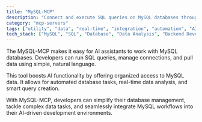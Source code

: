 ```yaml
---
title: "MySQL-MCP"
description: "Connect and execute SQL queries on MySQL databases through AI assistants for structured data access."
category: "mcp-servers"
tags: ["utility", "data", "real-time", "integration", "automation", "AI", "natural language processing", "query generation"]
tech_stack: ["MySQL", "SQL", "Database", "Data Analysis", "Backend Development", "AI Assistants"]
---
```


The MySQL-MCP makes it easy for AI assistants to work with MySQL databases. Developers can run SQL queries, manage connections, and pull data using simple, natural language. 

This tool boosts AI functionality by offering organized access to MySQL data. It allows for automated database tasks, real-time data analysis, and smart query creation. 

With MySQL-MCP, developers can simplify their database management, tackle complex data tasks, and seamlessly integrate MySQL workflows into their AI-driven development environments.